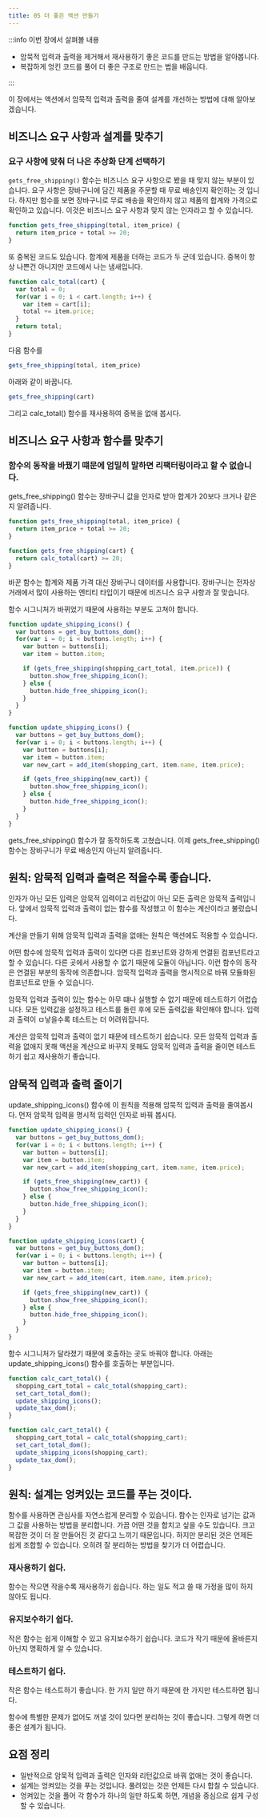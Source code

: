 ```yaml
---
title: 05 더 좋은 액션 만들기
---
```


:::info 이번 장에서 살펴볼 내용

- 암묵적 입력과 출력을 제거해서 재사용하기 좋은 코드를 만드는 방법을 알아봅니다.
- 복잡하게 엉킨 코드를 풀어 더 좋은 구조로 만드는 법을 배웁니다.

:::

이 장에서는 액션에서 암묵적 입력과 출력을 줄여 설계를 개선하는 방법에 대해 알아보겠습니다.

## 비즈니스 요구 사항과 설계를 맞추기

### 요구 사항에 맞춰 더 나은 추상화 단계 선택하기

`gets_free_shipping()` 함수는 비즈니스 요구 사항으로 봤을 때 맞지 않는 부분이 있습니다. 요구 사항은 장바구니에 담긴 제품을 주문할 때 무료 배송인지 확인하는 것 입니다. 하지만 함수를 보면 장바구니로 무료 배송을 확인하지 않고 제품의 합계와 가격으로 확인하고 있습니다. 이것은 비즈니스 요구 사항과 맞지 않는 인자라고 할 수 있습니다.

```js
function gets_free_shipping(total, item_price) {
  return item_price + total >= 20;
}
```

또 중복된 코드도 있습니다. 합계에 제품을 더하는 코드가 두 군데 있습니다. 중복이 항상 나쁜건 아니지만 코드에서 나는 냄새입니다.

```js
function calc_total(cart) {
  var total = 0;
  for(var i = 0; i < cart.length; i++) {
    var item = cart[i];
    total += item.price;
  }
  return total;
}
```

다음 함수를

```js
gets_free_shipping(total, item_price)
```

아래와 같이 바꿉니다.

```js
gets_free_shipping(cart)
```

그리고 calc_total() 함수를 재사용하여 중복을 없애 봅시다.

## 비즈니스 요구 사항과 함수를 맞추기

### 함수의 동작을 바꿨기 떄문에 엄밀히 말하면 리팩터링이라고 할 수 없습니다.

gets_free_shipping() 함수는 장바구니 값을 인자로 받아 합계가 20보다 크거나 같은지 알려줍니다.

```js title="원래 코드"
function gets_free_shipping(total, item_price) {
  return item_price + total >= 20;
}
```

```js title="새 시그니처를 적용한 코드"
function gets_free_shipping(cart) {
  return calc_total(cart) >= 20;
}
```

바꾼 함수는 합계와 제품 가격 대신 장바구니 데이터를 사용합니다. 장바구니는 전자상거래에서 많이 사용하는 엔티티 타입이기 때문에 비즈니스 요구 사항과 잘 맞습니다.

함수 시그니처가 바뀌었기 때문에 사용하는 부분도 고쳐야 합니다.

```js title="원래 코드"
function update_shipping_icons() {
  var buttons = get_buy_buttons_dom();
  for(var i = 0; i < buttons.length; i++) {
    var button = buttons[i];
    var item = button.item;

    if (gets_free_shipping(shopping_cart_total, item.price)) {
      button.show_free_shipping_icon();
    } else {
      button.hide_free_shipping_icon();
    }
  }
}
```
```js title="새 시그니처를 적용한 코드"
function update_shipping_icons() {
  var buttons = get_buy_buttons_dom();
  for(var i = 0; i < buttons.length; i++) {
    var button = buttons[i];
    var item = button.item;
    var new_cart = add_item(shopping_cart, item.name, item.price);

    if (gets_free_shipping(new_cart)) {
      button.show_free_shipping_icon();
    } else {
      button.hide_free_shipping_icon();
    }
  }
}
```

gets_free_shipping() 함수가 잘 동작하도록 고쳤습니다. 이제 gets_free_shipping() 함수는 장바구니가 무료 배송인지 아닌지 알려줍니다.

## 원칙: 암묵적 입력과 출력은 적을수록 좋습니다.

인자가 아닌 모든 입력은 암묵적 입력이고 리턴값이 아닌 모든 출력은 암묵적 출력입니다. 앞에서 암묵적 입력과 출력이 없는 함수를 작성했고 이 함수는 계산이라고 불렀습니다.

계산을 만들기 위해 암묵적 입력과 출력을 없애는 원칙은 액션에도 적용할 수 있습니다.

어떤 함수에 암묵적 입력과 출력이 있다면 다른 컴포넌트와 강하게 연결된 컴포넌트라고 할 수 있습니다. 다른 곳에서 사용할 수 없기 때문에 모듈이 아닙니다. 이런 함수의 동작은 연결된 부분의 동작에 의존합니다. 암묵적 입력과 출력을 명시적으로 바꿔 모듈화된 컴포넌트로 만들 수 있습니다.

암묵적 입력과 출력이 있는 함수는 아무 떄나 실행할 수 없기 때문에 테스트하기 어렵습니다. 모든 입력값을 설정하고 테스트를 돌린 후에 모든 출력값을 확인해야 합니다. 입력과 출력이 ㅁ낳을수록 테스트는 더 어려워집니다.

계산은 암묵적 입력과 출력이 없기 때문에 테스트하기 쉽습니다. 모든 암묵적 입력과 출력을 없애지 못해 액션을 계산으로 바꾸지 못해도 암묵적 입력과 출력을 줄이면 테스트하기 쉽고 재사용하기 좋습니다.

## 암묵적 입력과 출력 줄이기

update_shipping_icons() 함수에 이 원칙을 적용해 암묵적 입력과 출력을 줄여봅시다. 먼저 암묵적 입력을 명시적 입력인 인자로 바꿔 봅시다.

```js title="원래 코드"
function update_shipping_icons() {
  var buttons = get_buy_buttons_dom();
  for(var i = 0; i < buttons.length; i++) {
    var button = buttons[i];
    var item = button.item;
    var new_cart = add_item(shopping_cart, item.name, item.price);

    if (gets_free_shipping(new_cart)) {
      button.show_free_shipping_icon();
    } else {
      button.hide_free_shipping_icon();
    }
  }
}
```
```js title="암묵적 입력을 명시적 입력으로 바꾼 코드"
function update_shipping_icons(cart) {
  var buttons = get_buy_buttons_dom();
  for(var i = 0; i < buttons.length; i++) {
    var button = buttons[i];
    var item = button.item;
    var new_cart = add_item(cart, item.name, item.price);

    if (gets_free_shipping(new_cart)) {
      button.show_free_shipping_icon();
    } else {
      button.hide_free_shipping_icon();
    }
  }
}
```
함수 시그니처가 달라졌기 때문에 호출하는 곳도 바꿔야 합니다. 아래는 update_shipping_icons() 함수를 호출하는 부분입니다.

```js title="원래 코드"
function calc_cart_total() {
  shopping_cart_total = calc_total(shopping_cart);
  set_cart_total_dom();
  update_shipping_icons();
  update_tax_dom();
}
```
```js title="인자 전달하기"
function calc_cart_total() {
  shopping_cart_total = calc_total(shopping_cart);
  set_cart_total_dom();
  update_shipping_icons(shopping_cart);
  update_tax_dom();
}
```

## 원칙: 설계는 엉켜있는 코드를 푸는 것이다.

함수를 사용하면 관심사를 자연스럽게 분리할 수 있습니다. 함수는 인자로 넘기는 값과 그 값을 사용하는 방법을 분리합니다. 가끔 어떤 것을 합치고 싶을 수도 있습니다. 크고 복잡한 것이 더 잘 만들어진 것 같다고 느끼기 때문입니다. 하지만 분리된 것은 언제든 쉽게 조합할 수 있습니다. 오히려 잘 분리하는 방법을 찾기가 더 어렵습니다.

### 재사용하기 쉽다.

함수는 작으면 작을수록 재사용하기 쉽습니다. 하는 일도 적고 쓸 때 가정을 많이 하지 않아도 됩니다.

### 유지보수하기 쉽다.

작은 함수는 쉽게 이해할 수 있고 유지보수하기 쉽습니다. 코드가 작기 때문에 올바른지 아닌지 명확하게 알 수 있습니다.

### 테스트하기 쉽다.

작은 함수는 테스트하기 좋습니다. 한 가지 일만 하기 때문에 한 가지만 테스트하면 됩니다.

함수에 특별한 문제가 없어도 꺼낼 것이 있다면 분리하는 것이 좋습니다. 그렇게 하면 더 좋은 설계가 됩니다.

## 요점 정리

- 일반적으로 암묵적 입력과 출력은 인자와 리턴값으로 바꿔 없애는 것이 좋습니다.
- 설계는 엉켜있는 것을 푸는 것입니다. 풀려있는 것은 언제든 다시 합칠 수 있습니다.
- 엉켜있는 것을 풀어 각 함수가 하나의 일만 하도록 하면, 개념을 중심으로 쉽게 구성할 수 있습니다.

